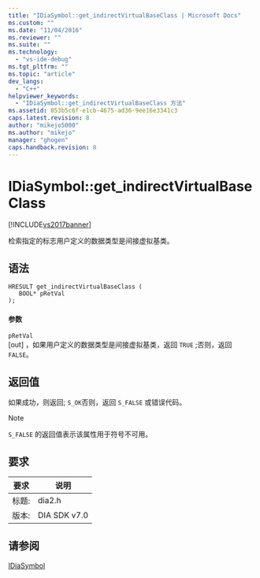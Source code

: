 ```yaml
---
title: "IDiaSymbol::get_indirectVirtualBaseClass | Microsoft Docs"
ms.custom: ""
ms.date: "11/04/2016"
ms.reviewer: ""
ms.suite: ""
ms.technology: 
  - "vs-ide-debug"
ms.tgt_pltfrm: ""
ms.topic: "article"
dev_langs: 
  - "C++"
helpviewer_keywords: 
  - "IDiaSymbol::get_indirectVirtualBaseClass 方法"
ms.assetid: 853b5c6f-e1cb-4675-ad36-9ee16e3341c3
caps.latest.revision: 8
author: "mikejo5000"
ms.author: "mikejo"
manager: "ghogen"
caps.handback.revision: 8
---
```

# IDiaSymbol::get_indirectVirtualBaseClass
[!INCLUDE[vs2017banner](../../code-quality/includes/vs2017banner.md)]

检索指定的标志用户定义的数据类型是间接虚拟基类。  
  
## 语法  
  
```cpp#  
HRESULT get_indirectVirtualBaseClass (   
   BOOL* pRetVal  
);  
```  
  
#### 参数  
 `pRetVal`  
 \[out\] ，如果用户定义的数据类型是间接虚拟基类，返回 `TRUE` ;否则，返回 `FALSE`。  
  
## 返回值  
 如果成功，则返回; `S_OK`否则，返回 `S_FALSE` 或错误代码。  
  
> [!NOTE]
>  `S_FALSE` 的返回值表示该属性用于符号不可用。  
  
## 要求  
  
|要求|说明|  
|--------|--------|  
|标题:|dia2.h|  
|版本:|DIA SDK v7.0|  
  
## 请参阅  
 [IDiaSymbol](../../debugger/debug-interface-access/idiasymbol.md)